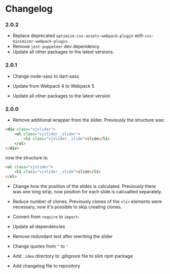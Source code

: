 # Changelog

### 2.0.2

* Replace deprecated `optimize-css-assets-webpack-plugin` with `css-minimizer-webpack-plugin`.
* Remove `jest-puppeteer` dev dependency.
* Update all other packages to the latest versions.

### 2.0.1

* Change node-sass to dart-sass
  
* Update from Webpack 4 to Webpack 5
  
* Update all other packages to the latest version

### 2.0.0

* Remove additional wrapper from the slider. Previously the structure was:
```HTML
<div class="vjslider">
    <ul class="vjslider__slider">
        <li class="vjslider__slide">slide</li>
    </ul>
</div>
```
now the structure is:
```HTML
<ul class="vjslider">
    <li class="vjslider__slide">slide</li>
</ul>
```

* Change how the position of the slides is calculated. Previously there was one long strip, now position for each slide is calcualted separately. 

* Reduce number of clones. Previously clones of the `<li>` elements were necessary, now it's possible to skip creating clones.

* Convert from `require` to `import`. 

* Update all dependencies

* Remove redundant test after rewriting the slider

* Change quotes from `"` to `'`

* Add `.idea` directory to .gitignore file to slim npm package

* Add changelog file to repository 
